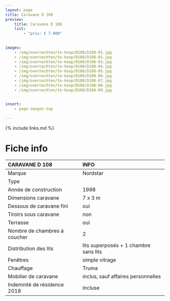 ```yaml
---
layout: page
title: Caravane D 108
preview: 
    title: Caravane D 108
    list:
        - "prix: € 7.000"
        
        
images:
    - /img/overnachten/te-koop/D108/D108-01.jpg
    - /img/overnachten/te-koop/D108/D108-02.jpg
    - /img/overnachten/te-koop/D108/D108-03.jpg
    - /img/overnachten/te-koop/D108/D108-04.jpg
    - /img/overnachten/te-koop/D108/D108-05.jpg
    - /img/overnachten/te-koop/D108/D108-06.jpg
    - /img/overnachten/te-koop/D108/D108-07.jpg
    - /img/overnachten/te-koop/D108/D108-08.jpg
    - /img/overnachten/te-koop/D108/D108-09.jpg
    
    
insert:
    - page-images-top
    
---
```


{% include links.md %}



# Fiche info

CARAVANE D 108               | INFO        | 
:---------------------------|:------------|
Marque                      |Nordstar
Type                        |
Année de construction       |1998
Dimensions caravane         |7 x 3 m
Dessous de caravane fini    |oui
Tiroirs sous caravane       |non
Terrasse                    |oui
Nombre de chambres à coucher|2
Distribution des lits       |lits superposés + 1 chambre sans lits
Fenêtres                    |simple vitrage
Chauffage                   |Truma
Mobilier de caravane        |inclus, sauf affaires personnelles
Indemnité de résidence 2018 |incluse